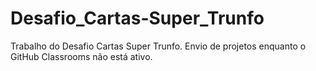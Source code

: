 # Desafio_Cartas-Super_Trunfo
Trabalho do Desafio Cartas Super Trunfo. Envio de projetos enquanto o GitHub Classrooms não está ativo. 
